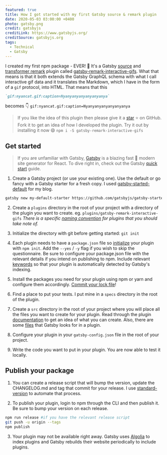 ```yaml
---
featured: true
title: How I got started with my first Gatsby source & remark plugin
date: 2020-05-03 03:00:00 +0400
photo: gatsby.png
credit: gatsbyjs
creditLink: https://www.gatsbyjs.org/
creditSource: gatsbyjs.org
tags:
  - Technical
  - Gatsby
---
```


I created my first npm package - EVER! :tada: It's a Gatsby [source][1] and [transformer remark][2] plugin
called [gatsby-remark-interactive-gifs][3].
What that means is that it both extends the Gatsby GraphQL schema with what I call interactive gif data
and it translates the Markdown, which I have in the form of a `gif` protocol, into HTML. That means that
this

```markdown
`gif:nyancat.gif:caption=Nyanyanyanyanyanyanya`
```
becomes :point_down:
`gif:nyancat.gif:caption=Nyanyanyanyanyanyanya`

> If you like the idea of this plugin then please give it a [star][4] :star: on GitHub. Fork it to get an idea of how I
> developed the plugin. Try it out by installing it now :smile:
> `npm i -S gatsby-remark-interactive-gifs`

## Get started

> If you are unfamiliar with Gatsby, [Gatsby][5] is a blazing fast :rocket: modern site generator for React.
> To dive right in, check out the Gatsby [quick start][6] guide.

1. Create a Gatsby project (or use your existing one). Use the default or go fancy with a Gatsby starter for a fresh copy.
   I used [gatsby-started-default][9] for my blog.

```bash
gatsby new my-default-starter https://github.com/gatsbyjs/gatsby-starter-default
```

2. Create a `plugins` directory in the root of your project with a directory of the plugin you want to create.
   eg. `plugins/gatsby-remark-interactive-gifs`
   *There is a specific [naming convention][7] for plugins that you should take note of.*

3. Initialize the directory with git before getting started: `git init`

4. Each plugin needs to have a `package.json` file so [initialize][8] your plugin with `npm init`.
   Add the `--yes` / `-y` flag if you wish to skip the questionnaire.
   Be sure to configure your package.json file with the relevant details if you intend on publishing to npm.
   Include relevant [keywords][12] so that your plugin is automatically detected by Gatsby's indexing.

5. Install the packages you need for your plugin using npm or yarn and configure them accordingly.
   [Commit your lock file][11]!

6. Find a place to put your tests. I put mine in a `specs` directory in the root of the plugin.

7. Create a `src` directory in the root of your project where you will place all the files you want to create for your plugin.
   Read through the plugin [documentation][10] to get an idea of what you can create. Also, there are some
   [files][13] that Gatsby looks for in a plugin.

8. Configure your plugin in your `gatsby-config.json` file in the root of your project.

9. Write the code you want to put in your plugin. You are now able to test it locally.

## Publish your package

1. You can create a release script that will bump the version, update the CHANGELOG.md and tag that commit
   for your release. I use [standard-version][14] to automate that process.

2. To publish your plugin, login to npm through the CLI and then publish it. Be sure to bump your version on each release.

  ```bash
  npm run release #if you have the relevant release script
  git push -u origin --tags
  npm publish
  ```

3. Your plugin may not be available right away. Gatsby uses [Algolia][15] to index plugins and Gatsby rebuilds their website
   periodically to include plugins.


[1]:https://www.gatsbyjs.com/docs/creating-a-source-plugin/
[2]:https://www.gatsbyjs.org/tutorial/remark-plugin-tutorial/
[3]:https://gifs.curiousprogrammer.dev
[4]:https://github.com/cbillowes/gatsby-remark-interactive-gifs
[5]:https://www.gatsbyjs.org/docs/
[6]:https://www.gatsbyjs.org/docs/quick-start/
[7]:https://www.gatsbyjs.org/docs/naming-a-plugin
[8]:https://docs.npmjs.com/creating-a-package-json-file
[9]:https://github.com/gatsbyjs/gatsby-starter-default
[10]:https://www.gatsbyjs.org/docs/what-is-a-plugin/
[11]:https://stackoverflow.com/questions/44552348/should-i-commit-yarn-lock-and-package-lock-json-files
[12]:https://www.gatsbyjs.org/contributing/submit-to-plugin-library/
[13]:https://www.gatsbyjs.org/docs/files-gatsby-looks-for-in-a-plugin/
[14]:https://github.com/conventional-changelog/standard-version
[15]:https://www.algolia.com/

